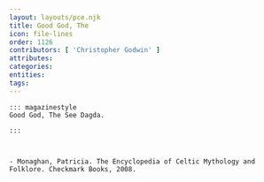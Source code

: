 ```yaml
---
layout: layouts/pce.njk
title: Good God, The
icon: file-lines
order: 1126
contributors: [ 'Christopher Godwin' ]
attributes:
categories:
entities:
tags:
---
```

``` tab [group1:Info]
::: magazinestyle
Good God, The See Dagda.

:::
```
``` tab [group1:Attributes]
```
``` tab [group1:Entities]
```
``` tab [group1:Sources]
- Monaghan, Patricia. The Encyclopedia of Celtic Mythology and Folklore. Checkmark Books, 2008.
```
